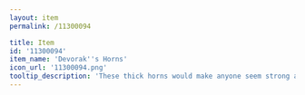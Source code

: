 ```yaml
---
layout: item
permalink: /11300094

title: Item
id: '11300094'
item_name: 'Devorak''s Horns'
icon_url: '11300094.png'
tooltip_description: 'These thick horns would make anyone seem strong and determined.'
---
```

